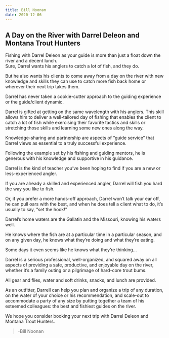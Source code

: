 ```yaml
---
title: Bill Noonan
date: 2020-12-06
---
```


## A Day on the River with Darrel Deleon and Montana Trout Hunters

Fishing with Darrel Deleon as your guide is more than just a float down the river and a decent lunch.  
Sure, Darrel wants his anglers to catch a lot of fish, and they do.

But he also wants his clients to come away from a day on the river with new knowledge and skills they can use to catch more fish back home or wherever their next trip takes them.

Darrel has never taken a cookie-cutter approach to the guiding experience or the guide/client dynamic.

Darrel is gifted at getting on the same wavelength with his anglers. This skill allows him to deliver a well-tailored day of fishing that enables the client to catch a lot of fish while exercising their favorite tactics and skills or stretching those skills and learning some new ones along the way.

Knowledge-sharing and partnership are aspects of “guide service” that Darrel views as essential to a truly successful experience.

Following the example set by his fishing and guiding mentors, he is generous with his knowledge and supportive in his guidance.

Darrel is the kind of teacher you’ve been hoping to find if you are a new or less-experienced angler.

If you are already a skilled and experienced angler, Darrel will fish you hard the way you like to fish.

Or, if you prefer a more hands-off approach, Darrel won’t talk your ear off, he can pull oars with the best, and when he does tell a client what to do, it’s usually to say, “set the hook!”

Darrel’s home waters are the Gallatin and the Missouri, knowing his waters well.

He knows where the fish are at a particular time in a particular season, and on any given day, he knows what they’re doing and what they’re eating.

Some days it even seems like he knows what they’re thinking...

Darrel is a serious professional, well-organized, and squared away on all aspects of providing a safe, productive, and enjoyable day on the river, whether it’s a family outing or a pilgrimage of hard-core trout bums.

All gear and flies, water and soft drinks, snacks, and lunch are provided.

As an outfitter, Darrell can help you plan and organize a trip of any duration, on the water of your choice or his recommendation, and scale-out to accommodate a party of any size by putting together a team of his esteemed colleagues: the best and fishiest guides on the river.

We hope you consider booking your next trip with Darrel Deleon and Montana Trout Hunters.

> \-Bill Noonan
